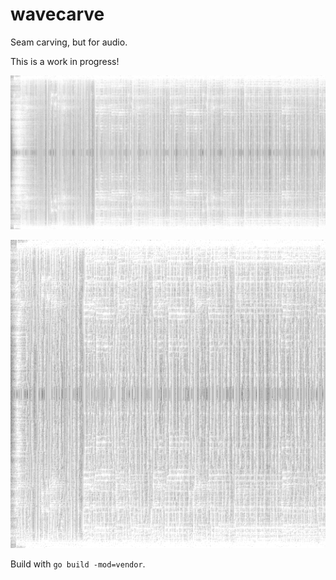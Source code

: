 # wavecarve

Seam carving, but for audio.

This is a work in progress!

![spectrogram](img/spectrogram.png)

![carved](img/carved.png)

Build with `go build -mod=vendor`.
